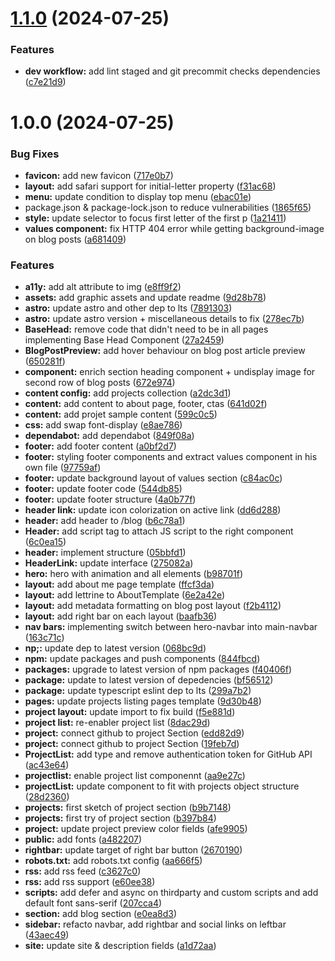 # [1.1.0](https://github.com/NicolasTOISON/Portfolio/compare/v1.0.0...v1.1.0) (2024-07-25)

### Features

- **dev workflow:** add lint staged and git precommit checks dependencies ([c7e21d9](https://github.com/NicolasTOISON/Portfolio/commit/c7e21d948f937baa877f6c6c928436cc397f8866))

# 1.0.0 (2024-07-25)

### Bug Fixes

- **favicon:** add new favicon ([717e0b7](https://github.com/NicolasTOISON/Portfolio/commit/717e0b7c784a38ab93a9625ddb6b9555189df99d))
- **layout:** add safari support for initial-letter property ([f31ac68](https://github.com/NicolasTOISON/Portfolio/commit/f31ac68d754088fdfc807da6f3a9b2de76b1b467))
- **menu:** update condition to display top menu ([ebac01e](https://github.com/NicolasTOISON/Portfolio/commit/ebac01ea06e3566342f3af516ad1d82e2a9880a2))
- package.json & package-lock.json to reduce vulnerabilities ([1865f65](https://github.com/NicolasTOISON/Portfolio/commit/1865f65f2123cef5e1991ff64c0c6ab014e2a840))
- **style:** update selector to focus first letter of the first p ([1a21411](https://github.com/NicolasTOISON/Portfolio/commit/1a21411290c00b740afc2065af439ce7796dc9ae))
- **values component:** fix HTTP 404 error while getting background-image on blog posts ([a681409](https://github.com/NicolasTOISON/Portfolio/commit/a681409adbcbe225f4b33023d86ea61426f01bd0))

### Features

- **a11y:** add alt attribute to img ([e8ff9f2](https://github.com/NicolasTOISON/Portfolio/commit/e8ff9f2acba905663c5ba1c8eecec4840f4dabeb))
- **assets:** add graphic assets and update readme ([9d28b78](https://github.com/NicolasTOISON/Portfolio/commit/9d28b78b812afecd81ed641ede654a879b3c5242))
- **astro:** update astro and other dep to lts ([7891303](https://github.com/NicolasTOISON/Portfolio/commit/7891303c8b4faa0844ffce65c07b05e3a39f9854))
- **astro:** update astro version + miscellaneous details to fix ([278ec7b](https://github.com/NicolasTOISON/Portfolio/commit/278ec7b038c73079a85d69a68282d170677e6c67))
- **BaseHead:** remove code that didn't need to be in all pages implementing Base Head Component ([27a2459](https://github.com/NicolasTOISON/Portfolio/commit/27a2459b26f92be4413e09ab517e5d0f0e9e8446))
- **BlogPostPreview:** add hover behaviour on blog post article preview ([650281f](https://github.com/NicolasTOISON/Portfolio/commit/650281fb74d1bb7332b7778fbc1e57eb8faed426))
- **component:** enrich section heading component + undisplay image for second row of blog posts ([672e974](https://github.com/NicolasTOISON/Portfolio/commit/672e974008853e6433057bedbf0b687c5b441657))
- **content config:** add projects collection ([a2dc3d1](https://github.com/NicolasTOISON/Portfolio/commit/a2dc3d14d37f1a078be1f6d23884ed67fc1f7efc))
- **content:** add content to about page, footer, ctas ([641d02f](https://github.com/NicolasTOISON/Portfolio/commit/641d02f451ce89efdd0068f6cca52b408d213b9b))
- **content:** add projet sample content ([599c0c5](https://github.com/NicolasTOISON/Portfolio/commit/599c0c5e848084b65423378f0eecce1c71e0f171))
- **css:** add swap font-display ([e8ae786](https://github.com/NicolasTOISON/Portfolio/commit/e8ae78675aed30a9848286fee4dee74ffcd86369))
- **dependabot:** add dependabot ([849f08a](https://github.com/NicolasTOISON/Portfolio/commit/849f08ae15c64769f04b18dc220d89ac55794149))
- **footer:** add footer content ([a0bf2d7](https://github.com/NicolasTOISON/Portfolio/commit/a0bf2d750a2462dfe7f5149680c53a36f0ccbc5b))
- **footer:** styling footer components and extract values component in his own file ([97759af](https://github.com/NicolasTOISON/Portfolio/commit/97759afd2673b62448ae1a30230ea4b8d1207e3d))
- **footer:** update background layout of values section ([c84ac0c](https://github.com/NicolasTOISON/Portfolio/commit/c84ac0c5b5fd0b99a7f50ccc178f43f2fc31f034))
- **footer:** update footer code ([544db85](https://github.com/NicolasTOISON/Portfolio/commit/544db851afff48fdfd89b7643ba0c3dda0c1a6ac))
- **footer:** update footer structure ([4a0b77f](https://github.com/NicolasTOISON/Portfolio/commit/4a0b77f3c23c8e23c4a63c82de590a9c565b538e))
- **header link:** update icon colorization on active link ([dd6d288](https://github.com/NicolasTOISON/Portfolio/commit/dd6d2880c72ef2a4d7e70694a3bcdc8c85cf0657))
- **header:** add header to /blog ([b6c78a1](https://github.com/NicolasTOISON/Portfolio/commit/b6c78a1a142e8583329c07333d816ac5dcc8529f))
- **Header:** add script tag to attach JS script to the right component ([6c0ea15](https://github.com/NicolasTOISON/Portfolio/commit/6c0ea156ca28fd67f4325fb905ddb0e8f42bdfe6))
- **header:** implement structure ([05bbfd1](https://github.com/NicolasTOISON/Portfolio/commit/05bbfd17d8246292fb8344a2af1636290d10da67))
- **HeaderLink:** update interface ([275082a](https://github.com/NicolasTOISON/Portfolio/commit/275082a8c5206106c156127c107454f77d565df8))
- **hero:** hero with animation and all elements ([b98701f](https://github.com/NicolasTOISON/Portfolio/commit/b98701f371e77fd451bf1eca98c025a69325552e))
- **layout:** add about me page template ([ffcf3da](https://github.com/NicolasTOISON/Portfolio/commit/ffcf3da91f70787407d23e5ced7dc56510103c79))
- **layout:** add lettrine to AboutTemplate ([6e2a42e](https://github.com/NicolasTOISON/Portfolio/commit/6e2a42e0a267c6e3e58062efc04b523e1c25eaf8))
- **layout:** add metadata formatting on blog post layout ([f2b4112](https://github.com/NicolasTOISON/Portfolio/commit/f2b4112dc3fec6f3948427b23366392f64cad197))
- **layout:** add right bar on each layout ([baafb36](https://github.com/NicolasTOISON/Portfolio/commit/baafb3696952a4eb0d445e3f880e846f25730c9f))
- **nav bars:** implementing switch between hero-navbar into main-navbar ([163c71c](https://github.com/NicolasTOISON/Portfolio/commit/163c71c995812f493f98348ebea86eb065b35206))
- **np;:** update dep to latest version ([068bc9d](https://github.com/NicolasTOISON/Portfolio/commit/068bc9df12e3e86269ef0ae4804b84fb9773af77))
- **npm:** update packages and push components ([844fbcd](https://github.com/NicolasTOISON/Portfolio/commit/844fbcd061b1b1d93fb4bcec391fff73fb93d6fc))
- **packages:** upgrade to latest version of npm packages ([f40406f](https://github.com/NicolasTOISON/Portfolio/commit/f40406f27c76e835320b71f4bc8348f61bff615a))
- **package:** update to latest version of depedencies ([bf56512](https://github.com/NicolasTOISON/Portfolio/commit/bf565129b9c8320016509f9c4685cf046963003c))
- **package:** update typescript eslint dep to lts ([299a7b2](https://github.com/NicolasTOISON/Portfolio/commit/299a7b22795200cc60f7a52b88c960ef21dd7b33))
- **pages:** update projects listing pages template ([9d30b48](https://github.com/NicolasTOISON/Portfolio/commit/9d30b48293754e866b4c142a4e9fa5177ca91d25))
- **project layout:** update import to fix build ([f5e881d](https://github.com/NicolasTOISON/Portfolio/commit/f5e881d7f89b5221d458f3f2b95d9b6060af5e08))
- **project list:** re-enabler project list ([8dac29d](https://github.com/NicolasTOISON/Portfolio/commit/8dac29d50849260775008fc372a664a636abf66d))
- **project:** connect github to project Section ([edd82d9](https://github.com/NicolasTOISON/Portfolio/commit/edd82d93afbdbcb856a99e03069595e81e856b7e))
- **project:** connect github to project Section ([19feb7d](https://github.com/NicolasTOISON/Portfolio/commit/19feb7dba180b5364d4e333003c20683992aa915))
- **ProjectList:** add type and remove authentication token for GitHub API ([ac43e64](https://github.com/NicolasTOISON/Portfolio/commit/ac43e64e4b213edbf63fb1d50d597356a15a77a3))
- **projectlist:** enable project list componennt ([aa9e27c](https://github.com/NicolasTOISON/Portfolio/commit/aa9e27ce3ecdbc9f5ad5e38fa7465d6361dde9ef))
- **projectList:** update component to fit with projects object structure ([28d2360](https://github.com/NicolasTOISON/Portfolio/commit/28d23603eb9600bade4fa8fe7cb2440f96e263b4))
- **projects:** first sketch of project section ([b9b7148](https://github.com/NicolasTOISON/Portfolio/commit/b9b7148e61701054e2356b1b78b7b9d959af4409))
- **projects:** first try of project section ([b397b84](https://github.com/NicolasTOISON/Portfolio/commit/b397b8476be6b67ffe1f02ce83d36f1229e44d91))
- **project:** update project preview color fields ([afe9905](https://github.com/NicolasTOISON/Portfolio/commit/afe9905d9974a7cda81b71a3115de375564d84e4))
- **public:** add fonts ([a482207](https://github.com/NicolasTOISON/Portfolio/commit/a4822070d00fed34fb478489315ab08a3cfa7fdc))
- **rightbar:** update target of right bar button ([2670190](https://github.com/NicolasTOISON/Portfolio/commit/26701901e26e6864b7d0185b9821420fd6997a73))
- **robots.txt:** add robots.txt config ([aa666f5](https://github.com/NicolasTOISON/Portfolio/commit/aa666f5221a05aae058b6a5e31f9bec7a1826257))
- **rss:** add rss feed ([c3627c0](https://github.com/NicolasTOISON/Portfolio/commit/c3627c016bdb3a9ddc784b487048e9f4af04f7ad))
- **rss:** add rss support ([e60ee38](https://github.com/NicolasTOISON/Portfolio/commit/e60ee38bfc2e870cda09655160a812672bf0bdc2))
- **scripts:** add defer and async on thirdparty and custom scripts and add default font sans-serif ([207cca4](https://github.com/NicolasTOISON/Portfolio/commit/207cca4b00c8d60817c7765ed9e990d9d9309876))
- **section:** add blog section ([e0ea8d3](https://github.com/NicolasTOISON/Portfolio/commit/e0ea8d37fd6c060af5ff4733b1d87480865fd8ee))
- **sidebar:** refacto navbar, add rightbar and social links on leftbar ([43aec49](https://github.com/NicolasTOISON/Portfolio/commit/43aec491dd8bea5985544d52c78391be49d48033))
- **site:** update site & description fields ([a1d72aa](https://github.com/NicolasTOISON/Portfolio/commit/a1d72aa6b81a4821fb2963d48341fd5f8a9edf6a))
